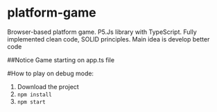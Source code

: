 # platform-game
Browser-based platform game. P5.Js library with TypeScript. Fully implemented clean code, SOLID principles. Main idea is develop better code

##Notice
Game starting on app.ts file

#How to play on debug mode:
1. Download the project
2. `npm install`
3. `npm start`
